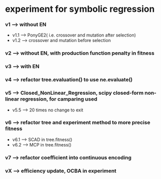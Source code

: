 # experiment for symbolic regression
### v1 --> without EN 
- v1.1 --> PonyGE2( i.e. crossover and mutation after selection)
- v1.2 --> crossover and mutation before selection
### v2 --> without EN, with production function penalty in fitness
### v3 --> with EN
### v4 --> refactor tree.evaluation() to use ne.evaluate()
### v5 --> Closed_NonLinear_Regression, scipy closed-form non-linear regression, for camparing used
- v5.5 --> 20 times no change to exit
### v6 --> refactor tree and experiment method to more precise fitness
- v6.1 --> SCAD in tree.fitness()
- v6.2 --> MCP in tree.fitness()
### v7 --> refactor coefficient into continuous encoding
### vX --> efficiency update, OCBA in experiment
